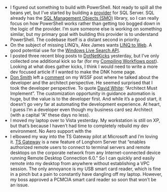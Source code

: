 -   I figured out something to build with PowerShell. Not ready to spill
    all the beans yet, but I’ve started by building a
    [provider](http://msdn2.microsoft.com/en-us/library/ms714636.aspx)
    for SQL Server. SQL already has the [SQL Management Objects
    (SMO)](http://msdn2.microsoft.com/en-us/library/ms162169.aspx) library,
    so I can really focus on how PowerShell works rather than getting
    too bogged down in the logic of the provider. I’m sure someone else
    is working on something similar, but my primary goal with building
    this provider is to understand PowerShell. The codebase itself is a
    distant second in priority.
-   On the subject of missing LINQ’s, Alex James wants [LINQ to
    Web](http://www.base4.net/Blog.aspx?ID=300). A good potential use
    for the [Windows Live Search
    API](http://msdn2.microsoft.com/en-us/library/bb251794.aspx).
-   I posted three recent blog posts to
    [DotNetKicks](http://www.dotnetkicks.com/) yesterday, but I’ve only
    collected one additional kick so far (for my [Compiling Workflows
    post](http://devhawk.net/2007/01/29/Compiling+Workflows.aspx)).
    Looking at what does gather kicks, I think I would need to write a
    more dev focused article if I wanted to make the DNK home page.
-   [Don Smith](http://blogs.msdn.com/donsmith/) left a
    [comment](http://devhawk.net/CommentView,guid,a8ceccf6-df2a-4213-9b87-ef1d46e31516.aspx#commentstart)
    on my WSSF post where he talked about the developer and the
    architect perspective. He seemed surprised that I took the developer
    perspective. To quote [David White](http://davidjwhite.net/myblog/):
    “Architect Must Implement”. The customization opportunity in
    guidance automation is huge, but the value is to the developer
    first. And while it’s a good start, it doesn’t go very far at
    automating the development experience. At heart, I guess I’m a
    developer even though my business card sez Architect (with a capital
    “A” these days no less).
-   I moved my laptop over to Vista yesterday. My workstation is still
    on XP, but that’s because I haven’t had time to completely rebuild
    my dev environment. No Aero support with the
-   I elbowed my way into the TS Gateway pilot at Microsoft and I’m
    loving it. [TS
    Gateway](http://www.microsoft.com/windowsserver/longhorn/terminal-services/default.mspx)
    is a new feature of Longhorn Server that “enables authorized remote
    users to connect to terminal servers and remote desktops on the
    corporate network from any Internet-connected device running Remote
    Desktop Connection 6.0.” So I can quickly and easily remote into my
    desktop from anywhere without establishing a VPC session. The only
    annoyance is my USB smart card reader, which is fine in a pinch but
    a pain to constantly have dangling off my laptop. However, my boss
    approved a PCMCIA smart card reader so soon that won’t be an issue.

